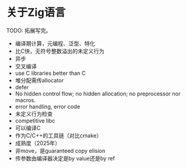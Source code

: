 # 关于Zig语言

TODO: 拓展写完。

- 编译期计算，元编程、泛型、特化
- 比C快，无符号整数溢出的未定义行为
- 异步
- 交叉编译
- use C libraries better than C
- 堆分配需传allocator
- defer
- No hidden control flow; no hidden allocation; no preprocessor nor macros.
- error handling, error code
- 未定义行为检查
- competitive libc
- 可以编译C
- 作为C/C++的工具链（对比cmake）
- 成熟度（2025年）
- 非move，是guaranteed copy elision
- 传参数由编译器决定是by value还是by ref
